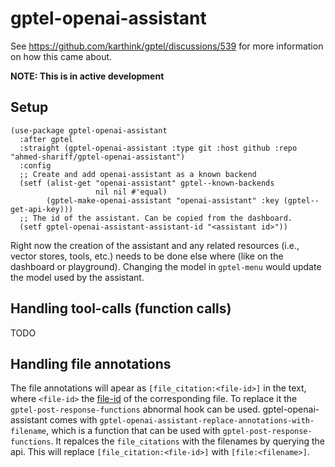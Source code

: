 # gptel-openai-assistant

See https://github.com/karthink/gptel/discussions/539 for more information on how this came about.

**NOTE: This is in active development**

## Setup
```emacs-lisp
(use-package gptel-openai-assistant
  :after gptel
  :straight (gptel-openai-assistant :type git :host github :repo "ahmed-shariff/gptel-openai-assistant")
  :config
  ;; Create and add openai-assistant as a known backend
  (setf (alist-get "openai-assistant" gptel--known-backends
                   nil nil #'equal)
        (gptel-make-openai-assistant "openai-assistant" :key (gptel--get-api-key)))
  ;; The id of the assistant. Can be copied from the dashboard.
  (setf gptel-openai-assistant-assistant-id "<assistant id>"))
```

Right now the creation of the assistant and any related resources (i.e., vector stores, tools, etc.) needs to be done else where (like on the dashboard or playground). Changing the model in `gptel-menu` would update the model used by the assistant.

## Handling tool-calls (function calls)
TODO

## Handling file annotations
The file annotations will apear as `[file_citation:<file-id>]` in the text, where `<file-id>` the [file-id](https://platform.openai.com/docs/api-reference/files/object#files/object-id) of the corresponding file. To replace it the `gptel-post-response-functions` abnormal hook can be used. gptel-openai-assistant comes with `gptel-openai-assistant-replace-annotations-with-filename`, which is a function that can be used with `gptel-post-response-functions`. It repalces the `file_citations` with the filenames by querying the api. This will replace `[file_citation:<file-id>]` with  `[file:<filename>]`.
